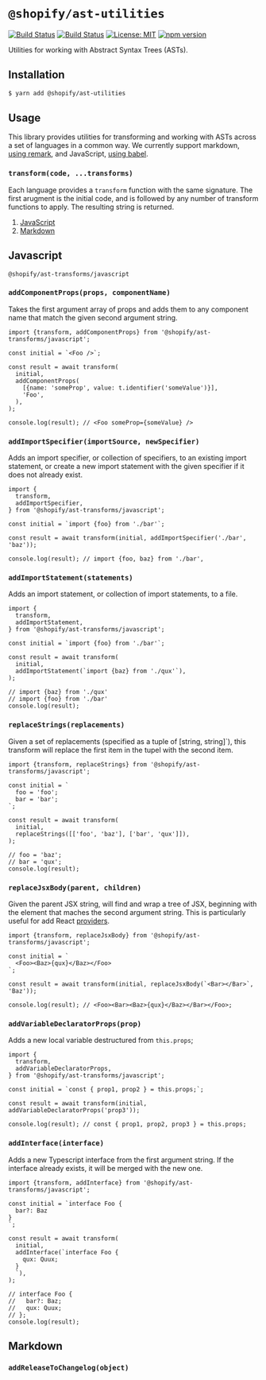 # `@shopify/ast-utilities`

[![Build Status](https://github.com/Shopify/quilt/workflows/Node-CI/badge.svg?branch=master)](https://github.com/Shopify/quilt/actions?query=workflow%3ANode-CI)
[![Build Status](https://github.com/Shopify/quilt/workflows/Ruby-CI/badge.svg?branch=master)](https://github.com/Shopify/quilt/actions?query=workflow%3ARuby-CI)
[![License: MIT](https://img.shields.io/badge/License-MIT-green.svg)](LICENSE.md) [![npm version](https://badge.fury.io/js/%40shopify%2Fast-utilities.svg)](https://badge.fury.io/js/%40shopify%2Fast-utilities.svg)

Utilities for working with Abstract Syntax Trees (ASTs).

## Installation

```bash
$ yarn add @shopify/ast-utilities
```

## Usage

This library provides utilities for transforming and working with ASTs across a set of languages in a common way. We currently support markdown, [using remark](https://remark.js.org), and JavaScript, [using babel](https://babeljs.io/).

### `transform(code, ...transforms)`

Each language provides a `transform` function with the same signature. The first arugment is the initial code, and is followed by any number of transform functions to apply. The resulting string is returned.

1. [JavaScript](#javascript)
1. [Markdown](#markdown)

## Javascript

`@shopify/ast-transforms/javascript`

### `addComponentProps(props, componentName)`

Takes the first argument array of props and adds them to any component name that match the given second argument string.

```tsx
import {transform, addComponentProps} from '@shopify/ast-transforms/javascript';

const initial = `<Foo />`;

const result = await transform(
  initial,
  addComponentProps(
    [{name: 'someProp', value: t.identifier('someValue')}],
    'Foo',
  ),
);

console.log(result); // <Foo someProp={someValue} />
```

### `addImportSpecifier(importSource, newSpecifier)`

Adds an import specifier, or collection of specifiers, to an existing import statement, or create a new import statement with the given specifier if it does not already exist.

```tsx
import {
  transform,
  addImportSpecifier,
} from '@shopify/ast-transforms/javascript';

const initial = `import {foo} from './bar'`;

const result = await transform(initial, addImportSpecifier('./bar', 'baz'));

console.log(result); // import {foo, baz} from './bar',
```

### `addImportStatement(statements)`

Adds an import statement, or collection of import statements, to a file.

```tsx
import {
  transform,
  addImportStatement,
} from '@shopify/ast-transforms/javascript';

const initial = `import {foo} from './bar'`;

const result = await transform(
  initial,
  addImportStatement(`import {baz} from './qux'`),
);

// import {baz} from './qux'
// import {foo} from './bar'
console.log(result);
```

### `replaceStrings(replacements)`

Given a set of replacements (specified as a tuple of [string, string]`), this transform will replace the first item in the tupel with the second item.

```tsx
import {transform, replaceStrings} from '@shopify/ast-transforms/javascript';

const initial = `
  foo = 'foo';
  bar = 'bar';
`;

const result = await transform(
  initial,
  replaceStrings([['foo', 'baz'], ['bar', 'qux']]),
);

// foo = 'baz';
// bar = 'qux';
console.log(result);
```

### `replaceJsxBody(parent, children)`

Given the parent JSX string, will find and wrap a tree of JSX, beginning with the element that maches the second argument string. This is particularly useful for add React [providers](https://reactjs.org/docs/context.html#contextprovider).

```tsx
import {transform, replaceJsxBody} from '@shopify/ast-transforms/javascript';

const initial = `
  <Foo><Baz>{qux}</Baz></Foo>
`;

const result = await transform(initial, replaceJsxBody(`<Bar></Bar>`, 'Baz'));

console.log(result); // <Foo><Bar><Baz>{qux}</Baz></Bar></Foo>;
```

### `addVariableDeclaratorProps(prop)`

Adds a new local variable destructured from `this.props`;

```tsx
import {
  transform,
  addVariableDeclaratorProps,
} from '@shopify/ast-transforms/javascript';

const initial = `const { prop1, prop2 } = this.props;`;

const result = await transform(initial, addVariableDeclaratorProps('prop3'));

console.log(result); // const { prop1, prop2, prop3 } = this.props;
```

### `addInterface(interface)`

Adds a new Typescript interface from the first argument string. If the interface already exists, it will be merged with the new one.

```tsx
import {transform, addInterface} from '@shopify/ast-transforms/javascript';

const initial = `interface Foo {
  bar?: Baz
}
`;

const result = await transform(
  initial,
  addInterface(`interface Foo {
    qux: Quux;
  }
  `),
);

// interface Foo {
//   bar?: Baz;
//   qux: Quux;
// };
console.log(result);
```

## Markdown

### `addReleaseToChangelog(object)`
